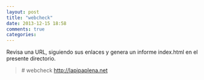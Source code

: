 ```yaml
---
layout: post
title: "webcheck"
date: 2013-12-15 18:58
comments: true
categories: 
---
```

Revisa una URL, siguiendo sus enlaces y genera un informe index.html en el presente directorio.

>\# webcheck http://lapipaplena.net

